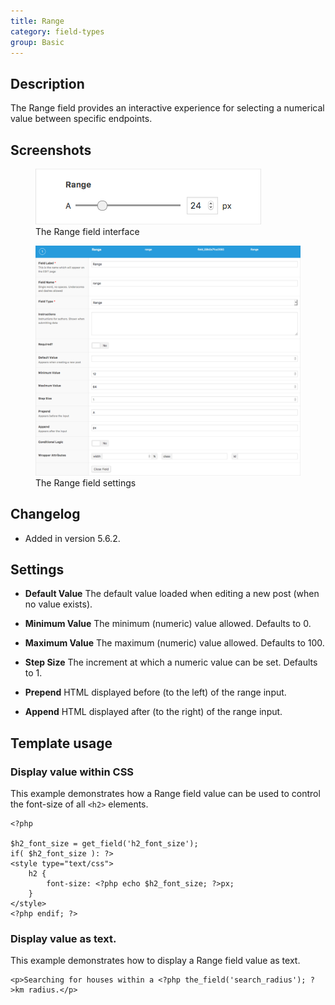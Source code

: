 ```yaml
---
title: Range
category: field-types
group: Basic
---
```


## Description
The Range field provides an interactive experience for selecting a numerical value between specific endpoints.

## Screenshots
<div class="gallery">
	<figure>
		<a href="https://raw.githubusercontent.com/AdvancedCustomFields/docs/master/assets/acf-range-field-interface.png">
			<img src="https://raw.githubusercontent.com/AdvancedCustomFields/docs/master/assets/acf-range-field-interface.png" alt="Range field that allows you to select a numerical value between two points" />
		</a>
		<figcaption>The Range field interface</figcaption>
	</figure>
	<figure>
		<a href="https://raw.githubusercontent.com/AdvancedCustomFields/docs/master/assets/acf-range-field-settings.png">
			<img src="https://raw.githubusercontent.com/AdvancedCustomFields/docs/master/assets/acf-range-field-settings.png" alt="List of settings shown when creating a Range field" />
		</a>
		<figcaption>The Range field settings</figcaption>
	</figure>
</div>

## Changelog
- Added in version 5.6.2.

## Settings
- **Default Value**
  The default value loaded when editing a new post (when no value exists).

- **Minimum Value**
  The minimum (numeric) value allowed. Defaults to 0.

- **Maximum Value**
  The maximum (numeric) value allowed. Defaults to 100.

- **Step Size**
  The increment at which a numeric value can be set. Defaults to 1.

- **Prepend**
  HTML displayed before (to the left) of the range input.

- **Append**
  HTML displayed after (to the right) of the range input.

## Template usage

### Display value within CSS
This example demonstrates how a Range field value can be used to control the font-size of all `<h2>` elements.
```
<?php

$h2_font_size = get_field('h2_font_size');
if( $h2_font_size ): ?>
<style type="text/css">
	h2 {
		font-size: <?php echo $h2_font_size; ?>px;
	}
</style>
<?php endif; ?>
```

### Display value as text.
This example demonstrates how to display a Range field value as text.
```
<p>Searching for houses within a <?php the_field('search_radius'); ?>km radius.</p>
```
